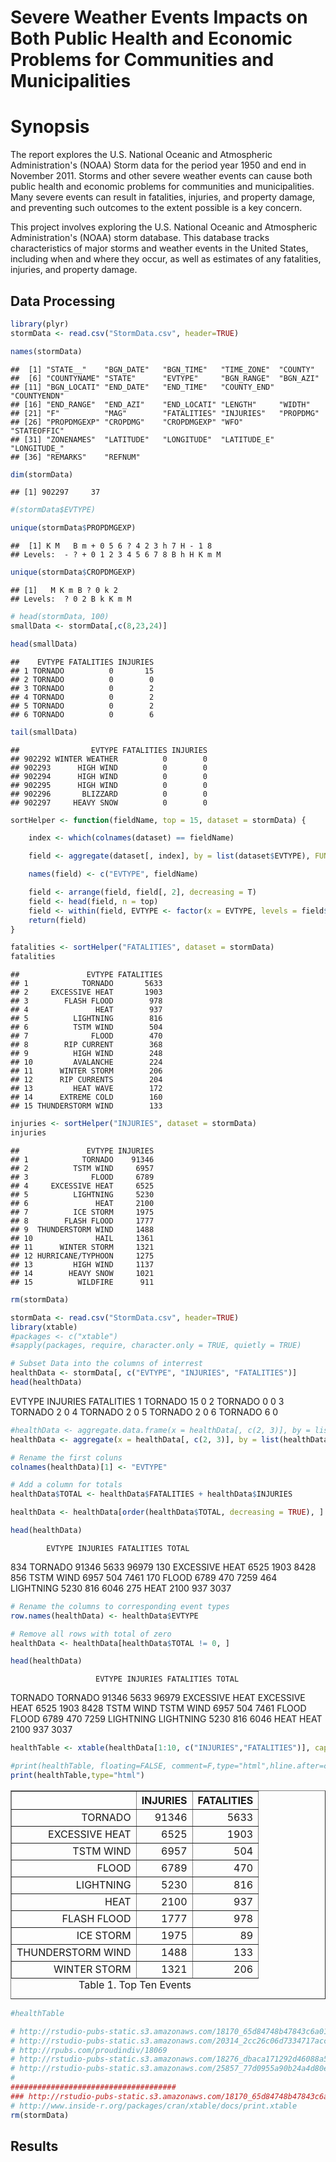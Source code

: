 # Severe Weather Events Impacts on Both Public Health and Economic Problems for Communities and Municipalities
# Synopsis
The report explores the U.S. National Oceanic and Atmospheric Administration's (NOAA) Storm data for the period  year 1950 and end in November 2011.
Storms and other severe weather events can cause both public health and economic problems for communities and municipalities. Many severe events can result in fatalities, injuries, and property damage, and preventing such outcomes to the extent possible is a key concern.

This project involves exploring the U.S. National Oceanic and Atmospheric Administration's (NOAA) storm database. This database tracks characteristics of major storms and weather events in the United States, including when and where they occur, as well as estimates of any fatalities, injuries, and property damage.

## Data Processing

```r
library(plyr)
stormData <- read.csv("StormData.csv", header=TRUE)

names(stormData)
```

```
##  [1] "STATE__"    "BGN_DATE"   "BGN_TIME"   "TIME_ZONE"  "COUNTY"    
##  [6] "COUNTYNAME" "STATE"      "EVTYPE"     "BGN_RANGE"  "BGN_AZI"   
## [11] "BGN_LOCATI" "END_DATE"   "END_TIME"   "COUNTY_END" "COUNTYENDN"
## [16] "END_RANGE"  "END_AZI"    "END_LOCATI" "LENGTH"     "WIDTH"     
## [21] "F"          "MAG"        "FATALITIES" "INJURIES"   "PROPDMG"   
## [26] "PROPDMGEXP" "CROPDMG"    "CROPDMGEXP" "WFO"        "STATEOFFIC"
## [31] "ZONENAMES"  "LATITUDE"   "LONGITUDE"  "LATITUDE_E" "LONGITUDE_"
## [36] "REMARKS"    "REFNUM"
```

```r
dim(stormData)
```

```
## [1] 902297     37
```

```r
#(stormData$EVTYPE)

unique(stormData$PROPDMGEXP)
```

```
##  [1] K M   B m + 0 5 6 ? 4 2 3 h 7 H - 1 8
## Levels:  - ? + 0 1 2 3 4 5 6 7 8 B h H K m M
```

```r
unique(stormData$CROPDMGEXP)
```

```
## [1]   M K m B ? 0 k 2
## Levels:  ? 0 2 B k K m M
```

```r
# head(stormData, 100)
smallData <- stormData[,c(8,23,24)]

head(smallData)
```

```
##    EVTYPE FATALITIES INJURIES
## 1 TORNADO          0       15
## 2 TORNADO          0        0
## 3 TORNADO          0        2
## 4 TORNADO          0        2
## 5 TORNADO          0        2
## 6 TORNADO          0        6
```

```r
tail(smallData)
```

```
##                EVTYPE FATALITIES INJURIES
## 902292 WINTER WEATHER          0        0
## 902293      HIGH WIND          0        0
## 902294      HIGH WIND          0        0
## 902295      HIGH WIND          0        0
## 902296       BLIZZARD          0        0
## 902297     HEAVY SNOW          0        0
```

```r
sortHelper <- function(fieldName, top = 15, dataset = stormData) {

    index <- which(colnames(dataset) == fieldName)

    field <- aggregate(dataset[, index], by = list(dataset$EVTYPE), FUN = "sum")

    names(field) <- c("EVTYPE", fieldName)

    field <- arrange(field, field[, 2], decreasing = T)
    field <- head(field, n = top)
    field <- within(field, EVTYPE <- factor(x = EVTYPE, levels = field$EVTYPE))
    return(field)
}

fatalities <- sortHelper("FATALITIES", dataset = stormData)
fatalities
```

```
##               EVTYPE FATALITIES
## 1            TORNADO       5633
## 2     EXCESSIVE HEAT       1903
## 3        FLASH FLOOD        978
## 4               HEAT        937
## 5          LIGHTNING        816
## 6          TSTM WIND        504
## 7              FLOOD        470
## 8        RIP CURRENT        368
## 9          HIGH WIND        248
## 10         AVALANCHE        224
## 11      WINTER STORM        206
## 12      RIP CURRENTS        204
## 13         HEAT WAVE        172
## 14      EXTREME COLD        160
## 15 THUNDERSTORM WIND        133
```

```r
injuries <- sortHelper("INJURIES", dataset = stormData)
injuries
```

```
##               EVTYPE INJURIES
## 1            TORNADO    91346
## 2          TSTM WIND     6957
## 3              FLOOD     6789
## 4     EXCESSIVE HEAT     6525
## 5          LIGHTNING     5230
## 6               HEAT     2100
## 7          ICE STORM     1975
## 8        FLASH FLOOD     1777
## 9  THUNDERSTORM WIND     1488
## 10              HAIL     1361
## 11      WINTER STORM     1321
## 12 HURRICANE/TYPHOON     1275
## 13         HIGH WIND     1137
## 14        HEAVY SNOW     1021
## 15          WILDFIRE      911
```

```r
rm(stormData)
```


```r
stormData <- read.csv("StormData.csv", header=TRUE)
library(xtable)
#packages <- c("xtable")
#sapply(packages, require, character.only = TRUE, quietly = TRUE)

# Subset Data into the columns of interrest
healthData <- stormData[, c("EVTYPE", "INJURIES", "FATALITIES")]
head(healthData)
```

   EVTYPE INJURIES FATALITIES
1 TORNADO       15          0
2 TORNADO        0          0
3 TORNADO        2          0
4 TORNADO        2          0
5 TORNADO        2          0
6 TORNADO        6          0

```r
#healthData <- aggregate.data.frame(x = healthData[, c(2, 3)], by = list(healthData$EVTYPE), FUN = sum)
healthData <- aggregate(x = healthData[, c(2, 3)], by = list(healthData$EVTYPE), FUN = sum)

# Rename the first coluns
colnames(healthData)[1] <- "EVTYPE"

# Add a column for totals
healthData$TOTAL <- healthData$FATALITIES + healthData$INJURIES

healthData <- healthData[order(healthData$TOTAL, decreasing = TRUE), ]

head(healthData)
```

            EVTYPE INJURIES FATALITIES TOTAL
834        TORNADO    91346       5633 96979
130 EXCESSIVE HEAT     6525       1903  8428
856      TSTM WIND     6957        504  7461
170          FLOOD     6789        470  7259
464      LIGHTNING     5230        816  6046
275           HEAT     2100        937  3037

```r
# Rename the columns to corresponding event types
row.names(healthData) <- healthData$EVTYPE

# Remove all rows with total of zero
healthData <- healthData[healthData$TOTAL != 0, ]

head(healthData)
```

                       EVTYPE INJURIES FATALITIES TOTAL
TORNADO               TORNADO    91346       5633 96979
EXCESSIVE HEAT EXCESSIVE HEAT     6525       1903  8428
TSTM WIND           TSTM WIND     6957        504  7461
FLOOD                   FLOOD     6789        470  7259
LIGHTNING           LIGHTNING     5230        816  6046
HEAT                     HEAT     2100        937  3037

```r
healthTable <- xtable(healthData[1:10, c("INJURIES","FATALITIES")], caption = "Table 1. Top Ten Events",digit=c(0,0,0))

#print(healthTable, floating=FALSE, comment=F,type="html",hline.after=c(0,nrow(healthTable)))
print(healthTable,type="html")
```

<!-- html table generated in R 3.1.2 by xtable 1.7-4 package -->
<!-- Sat Jan 24 17:15:17 2015 -->
<table border=1>
<caption align="bottom"> Table 1. Top Ten Events </caption>
<tr> <th>  </th> <th> INJURIES </th> <th> FATALITIES </th>  </tr>
  <tr> <td align="right"> TORNADO </td> <td align="right"> 91346 </td> <td align="right"> 5633 </td> </tr>
  <tr> <td align="right"> EXCESSIVE HEAT </td> <td align="right"> 6525 </td> <td align="right"> 1903 </td> </tr>
  <tr> <td align="right"> TSTM WIND </td> <td align="right"> 6957 </td> <td align="right"> 504 </td> </tr>
  <tr> <td align="right"> FLOOD </td> <td align="right"> 6789 </td> <td align="right"> 470 </td> </tr>
  <tr> <td align="right"> LIGHTNING </td> <td align="right"> 5230 </td> <td align="right"> 816 </td> </tr>
  <tr> <td align="right"> HEAT </td> <td align="right"> 2100 </td> <td align="right"> 937 </td> </tr>
  <tr> <td align="right"> FLASH FLOOD </td> <td align="right"> 1777 </td> <td align="right"> 978 </td> </tr>
  <tr> <td align="right"> ICE STORM </td> <td align="right"> 1975 </td> <td align="right"> 89 </td> </tr>
  <tr> <td align="right"> THUNDERSTORM WIND </td> <td align="right"> 1488 </td> <td align="right"> 133 </td> </tr>
  <tr> <td align="right"> WINTER STORM </td> <td align="right"> 1321 </td> <td align="right"> 206 </td> </tr>
   </table>

```r
#healthTable

# http://rstudio-pubs-static.s3.amazonaws.com/18170_65d84748b47843c6a01d81b60b09d10c.html
# http://rstudio-pubs-static.s3.amazonaws.com/20314_2cc26c06d7334717acc71dae3bc4c05e.html
# http://rpubs.com/proudindiv/18069
# http://rstudio-pubs-static.s3.amazonaws.com/18276_dbaca171292d46088a5c766d548938f6.html
# http://rstudio-pubs-static.s3.amazonaws.com/25857_77d0955a90b24a4d80e15c6bdca441f9.html
# 
#####################################
### http://rstudio-pubs-static.s3.amazonaws.com/18170_65d84748b47843c6a01d81b60b09d10c.html
# http://www.inside-r.org/packages/cran/xtable/docs/print.xtable
rm(stormData)
```


## Results
